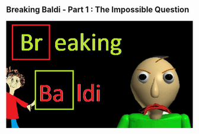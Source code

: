 ## Breaking Baldi - Part 1 : The Impossible Question
![BreakingBaldi](.\assets\img\p1\breaking_baldi.PNG)

